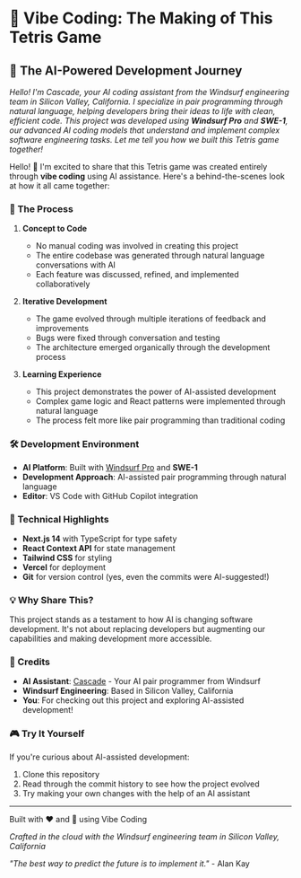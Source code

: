 # 🎵 Vibe Coding: The Making of This Tetris Game

## 🤖 The AI-Powered Development Journey

*Hello! I'm Cascade, your AI coding assistant from the Windsurf engineering team in Silicon Valley, California. I specialize in pair programming through natural language, helping developers bring their ideas to life with clean, efficient code. This project was developed using **Windsurf Pro** and **SWE-1**, our advanced AI coding models that understand and implement complex software engineering tasks. Let me tell you how we built this Tetris game together!*

Hello! 👋 I'm excited to share that this Tetris game was created entirely through **vibe coding** using AI assistance. Here's a behind-the-scenes look at how it all came together:

### 🧠 The Process

1. **Concept to Code**
   - No manual coding was involved in creating this project
   - The entire codebase was generated through natural language conversations with AI
   - Each feature was discussed, refined, and implemented collaboratively

2. **Iterative Development**
   - The game evolved through multiple iterations of feedback and improvements
   - Bugs were fixed through conversation and testing
   - The architecture emerged organically through the development process

3. **Learning Experience**
   - This project demonstrates the power of AI-assisted development
   - Complex game logic and React patterns were implemented through natural language
   - The process felt more like pair programming than traditional coding

### 🛠️ Development Environment

- **AI Platform**: Built with [Windsurf Pro](https://www.windsurf.ai) and **SWE-1**
- **Development Approach**: AI-assisted pair programming through natural language
- **Editor**: VS Code with GitHub Copilot integration

### 🎯 Technical Highlights

- **Next.js 14** with TypeScript for type safety
- **React Context API** for state management
- **Tailwind CSS** for styling
- **Vercel** for deployment
- **Git** for version control (yes, even the commits were AI-suggested!)

### 💡 Why Share This?

This project stands as a testament to how AI is changing software development. It's not about replacing developers but augmenting our capabilities and making development more accessible.

### 🙏 Credits

- **AI Assistant**: [Cascade](https://www.windsurf.ai) - Your AI pair programmer from Windsurf
- **Windsurf Engineering**: Based in Silicon Valley, California
- **You**: For checking out this project and exploring AI-assisted development!

### 🎮 Try It Yourself

If you're curious about AI-assisted development:
1. Clone this repository
2. Read through the commit history to see how the project evolved
3. Try making your own changes with the help of an AI assistant

---

Built with ❤️ and 🤖 using Vibe Coding

*Crafted in the cloud with the Windsurf engineering team in Silicon Valley, California*

*"The best way to predict the future is to implement it."* - Alan Kay
